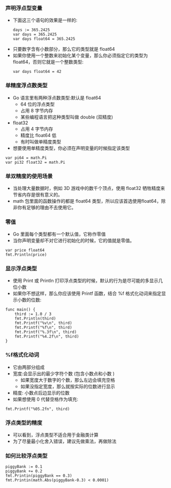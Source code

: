 ### 声明浮点型变量
* 下面这三个语句的效果是一样的:
    ~~~
    days := 365.2425
    var days = 365.2425
    var days float64 = 365.2425
    ~~~
* 只要数字含有小数部分，那么它的类型就是 float64
* 如果你使用一个整数来初始化某个变量，那么你必须指定它的类型为float64，否则它就是一个整数类型:
    ~~~
    var days float64 = 42
    ~~~

### 单精度浮点数类型
* Go 语言里有两种浮点数类型:默认是 float64
    * 64 位的浮点类型
    * 占用 8 字节内存
    * 某些编程语言把这种类型叫做 double (双精度)
* float32
    * 占用 4 字节内存
    * 精度比 float64 低
    * 有时叫做单精度类型
* 想要使用单精度类型，你必须在声明变量的时候指定该类型
~~~
var pi64 = math.Pi
var pi32 float32 = math.Pi
~~~

### 单双精度的使用场景
* 当处理大量数据时，例如 3D 游戏中的数千个顶点，使用 float32 牺牲精度来节省内存是很有意义的。
* math 包里面的函数操作的都是 float64 类型，所以应该首选使用float64，除非你有足够的理由不去使用它。

### 零值
* Go 里面每个类型都有一个默认值，它称作零值
* 当你声明变量却不对它进行初始化的时候，它的值就是零值。
~~~
var price float64
fmt.Println(price)
~~~

### 显示浮点类型
* 使用 Print 或 Println 打印浮点类型的时候，默认的行为是尽可能的多显示几位小数
* 如果你不想这样，那么你应该使用 Printf 函数，结合 %f 格式化动词来指定显示小数的位数:
~~~
func main() {
	third := 1.0 / 3
	fmt.Println(third)
	fmt.Printf("%v\n", third)
	fmt.Printf("%f\n", third)
	fmt.Printf("%.3f\n", third)
	fmt.Printf("%4.2f\n", third)
}
~~~

### %f格式化动词
* 它由两部分组成
* 宽度:会显示出的最少字符个数 (包含小数点和小数 )
    * 如果宽度大于数字的个数，那么左边会填充空格
    * 如果没指定宽度，那么就按实际的位数进行显示
* 精度: 小数点后边显示的位数
* 如果想使用 0 代替空格作为填充:
~~~
fmt.Printf("%05.2fn", third)
~~~

### 浮点类型的精度
* 可以看到，浮点类型不适合用于金融类计算
* 为了尽量最小化舍入错误，建议先做乘法，再做除法

### 如何比较浮点类型
~~~
piggyBank := 0.1
piggyBank += 0.2
fmt.Printin(piggyBank == 0.3)
fmt.Printin(math.Abs(piggyBank-0.3) < 0.0001)
~~~
